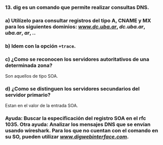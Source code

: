 ### 13. dig es un comando que permite realizar consultas DNS.

### a) Utilízelo para consultar registros del tipo A, CNAME y MX para los siguientes dominios: *www.dc.uba.ar*, *dc.uba.ar*, *uba.ar*, *ar*, *.*.

### b) Idem con la opción `+trace`.

### c) ¿Como se reconocen los servidores autoritativos de una determinada zona?

Son aquellos de tipo SOA.

### d) ¿Como se distinguen los servidores secundarios del servidor primario?

Estan en el valor de la entrada SOA.


### Ayuda: Buscar la especificación del registro SOA en el rfc 1035. Otra ayuda: Analizar los mensajes DNS que se envían usando wireshark. Para los que no cuentan con el comando en su SO, pueden utilizar *www.digwebinterface.com*.

